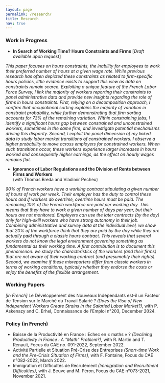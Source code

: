 ```yaml
---
layout: page
permalink: /research/
title: Research
nav: true
---
```


### Work in Progress
* **In Search of Working Time? Hours Constraints and Firms** [_Draft available upon request_]

_This paper focuses on hours constraints, the inability for employees to work their preferred number of hours at a given wage rate. While previous research has often depicted these constraints as related to firm-specific hours policies, little evidence exists to support this view as data on constraints remain scarce. Exploiting a unique feature of the French Labor Force Survey, I link the majority of workers reporting their constraints to panel administrative data and provide new insights regarding the role of firms in hours constraints. First, relying on a decomposition approach, I confirm that occupational sorting explains the majority of variation in constraint probability, while further demonstrating that firm sorting accounts for 73\% of the remaining variation. Within constraining jobs, I identify a significant hours gap between constrained and unconstrained workers, sometimes in the same firm, and investigate potential mechanisms driving this disparity. Second, I exploit the panel dimension of my linked data to study labor market transitions of constrained workers. I observe a higher probability to move across employers for constrained workers. When such transitions occur, these workers experience larger increases in hours worked and consequently higher earnings, as the effect on hourly wages remains flat._

* **Ignorance of Labor Regulations and the Division of Rents between Firms and Workers**\
(with Thomas Breda and Vladimir Pecheu)

_90% of French workers have a working contract stipulating a given number of hours of work per week. Their employer has the duty to control these hours and if workers do overtime, overtime hours must be paid. The remaining 10% of the French workforce are paid per working day. This means that they have to work a given number of days per year, but their hours are not monitored. Employers can use the later contracts (by the day) only for high-skill workers who have strong autonomy in their job. Combining administrative and survey data at the individual level, we show that 20% of the workforce think that they are paid by the day while they are actually paid through a classic hours contract. This reveals that several workers do not know the legal environment governing something as fundamental as their working time. A first contribution is to document this phenomenon: we study the characteristics of the workers (and their firms) that are not aware of their working contract (and presumably their rights). Second, we examine if these misreporters differ from classic workers in terms of working conditions, typically whether they endorse the costs or enjoy the benefits of the flexible arrangement._ 

### Working Papers

*[in French]* Le Développement des Nouveaux Indépendants est-il un Facteur de Tension sur le Marché du Travail Salarié ? *(Does the Rise of New Independent Workers Create Strains in the Salaried Labor Market?)*, with P. Askenazy and C. Erhel, Connaissance de l'Emploi n°203, December 2024.

### Policy (in French)

-   Baisse de la Productivité en France : Echec en « maths » ? *(Declining Productivity in France : A "Math" Problem?)*, with R. Martin and T. Renault, Focus du CAE no. 091-2022, September 2022.
-   Activité Partielle et Situation Pré-Crise des Entreprises *(Short-time Work and the Pre-Crisis Situation of Firms)*, with F. Fontaine, Focus du CAE n°082-2022, March 2022.
-   Immigration et Difficultés de Recrutement *(Immigration and Recruitment Difficulties)*, with J. Beuve and M. Péron, Focus du CAE n°073-2021, November 2021. 

 

